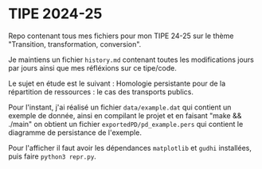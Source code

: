 # TIPE 2024-25

Repo contenant tous mes fichiers pour mon TIPE 24-25 sur le thème "Transition, transformation, conversion".

Je maintiens un fichier `history.md` contenant toutes les modifications jours par jours ainsi que mes réfléxions sur ce tipe/code.

Le sujet en étude est le suivant : Homologie persistante pour de la répartition de ressources : le cas des transports publics.

Pour l'instant, j'ai réalisé un fichier `data/example.dat` qui contient un exemple de donnée, ainsi en compilant le projet et en faisant "make && ./main" on obtient un fichier `exportedPD/pd_example.pers` qui contient le diagramme de persistance de l'exemple.

Pour l'afficher il faut avoir les dépendances `matplotlib` et `gudhi` installées, puis faire `python3 repr.py`.
